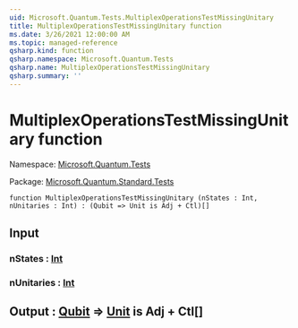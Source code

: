 ```yaml
---
uid: Microsoft.Quantum.Tests.MultiplexOperationsTestMissingUnitary
title: MultiplexOperationsTestMissingUnitary function
ms.date: 3/26/2021 12:00:00 AM
ms.topic: managed-reference
qsharp.kind: function
qsharp.namespace: Microsoft.Quantum.Tests
qsharp.name: MultiplexOperationsTestMissingUnitary
qsharp.summary: ''
---
```


# MultiplexOperationsTestMissingUnitary function

Namespace: [Microsoft.Quantum.Tests](xref:Microsoft.Quantum.Tests)

Package: [Microsoft.Quantum.Standard.Tests](https://nuget.org/packages/Microsoft.Quantum.Standard.Tests)




```qsharp
function MultiplexOperationsTestMissingUnitary (nStates : Int, nUnitaries : Int) : (Qubit => Unit is Adj + Ctl)[]
```


## Input

### nStates : [Int](xref:microsoft.quantum.lang-ref.int)




### nUnitaries : [Int](xref:microsoft.quantum.lang-ref.int)





## Output : [Qubit](xref:microsoft.quantum.lang-ref.qubit) => [Unit](xref:microsoft.quantum.lang-ref.unit)  is Adj + Ctl[]

